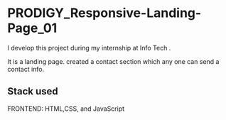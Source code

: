 # PRODIGY_Responsive-Landing-Page_01
I develop this project during my internship at Info Tech .

It is a landing page. created a contact section which any one can send a contact info.


## Stack used
FRONTEND: HTML,CSS, and JavaScript
